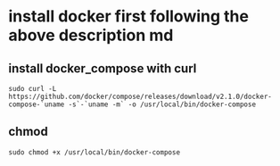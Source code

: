 # install docker first following the above description md
## install docker_compose with curl
```
sudo curl -L https://github.com/docker/compose/releases/download/v2.1.0/docker-compose-`uname -s`-`uname -m` -o /usr/local/bin/docker-compose
```

## chmod
```
sudo chmod +x /usr/local/bin/docker-compose
```
